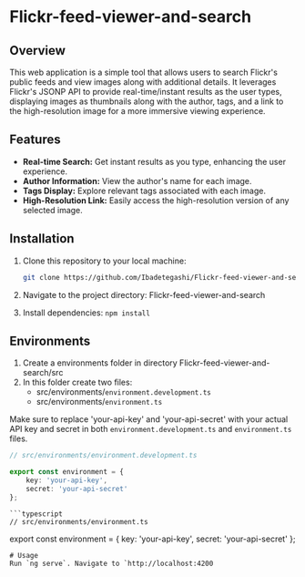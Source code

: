 # Flickr-feed-viewer-and-search


## Overview

This web application is a simple tool that allows users to search Flickr's public feeds and view images along with additional details. It leverages Flickr's JSONP API to provide real-time/instant results as the user types, displaying images as thumbnails along with the author, tags, and a link to the high-resolution image for a more immersive viewing experience.

## Features

- **Real-time Search:** Get instant results as you type, enhancing the user experience.
- **Author Information:** View the author's name for each image.
- **Tags Display:** Explore relevant tags associated with each image.
- **High-Resolution Link:** Easily access the high-resolution version of any selected image.

## Installation

1. Clone this repository to your local machine:

   ```bash
   git clone https://github.com/Ibadetegashi/Flickr-feed-viewer-and-search.git

2. Navigate to the project directory:  Flickr-feed-viewer-and-search

3. Install dependencies: `npm install`

## Environments

1. Create a environments folder in directory Flickr-feed-viewer-and-search/src
2. In this folder create two files:
    - src/environments/`environment.development.ts`
    - src/environments/`environment.ts` 
  
Make sure to replace 'your-api-key' and 'your-api-secret' with your actual API key and secret in both `environment.development.ts` and `environment.ts` files.

   ```typescript
   // src/environments/environment.development.ts

   export const environment = {
       key: 'your-api-key',
       secret: 'your-api-secret'
   };

 ```

    ```typescript 
    // src/environments/environment.ts

   export const environment = {
       key: 'your-api-key',
       secret: 'your-api-secret'
   };
```
# Usage
Run `ng serve`. Navigate to `http://localhost:4200

